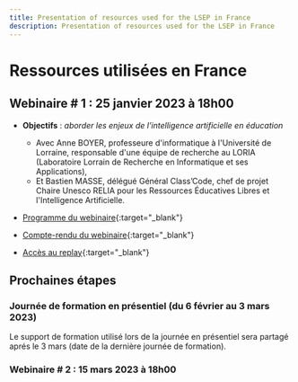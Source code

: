 ```yaml
---
title: Presentation of resources used for the LSEP in France
description: Presentation of resources used for the LSEP in France
---
```

# Ressources utilisées en France

## Webinaire # 1 : 25 janvier 2023 à 18h00

- **Objectifs** : *aborder les enjeux de l’intelligence artificielle en éducation*
    - Avec Anne BOYER, professeure d'informatique à l'Université de Lorraine, responsable d'une équipe de recherche au LORIA (Laboratoire Lorrain de Recherche en Informatique et ses Applications),
    - Et Bastien MASSE,	délégué Général Class’Code, chef de projet Chaire Unesco RELIA pour les Ressources Éducatives Libres et l'Intelligence Artificielle.

- [Programme du webinaire](./Documents/AI4T-LSEP-Webinaire1-France-programme.pdf){:target="_blank"}
- [Compte-rendu du webinaire](./Documents/AI4T-LSEP-Webinaire1-France-Compte-rendu.pdf){:target="_blank"}
- [Accès au replay](https://bbb-adm-scalelite.visio.education.fr/playback/presentation/2.3/c328ed8e2cc666f6e4a843929deb5f67faac5846-1674662408758){:target="_blank"}

## Prochaines étapes

### Journée de formation en présentiel (du 6 février au 3 mars 2023)
Le support de formation utilisé lors de la journée en présentiel sera partagé aprés le 3 mars (date de la dernière journée de formation).

### Webinaire # 2 : 15 mars 2023 à 18h00
